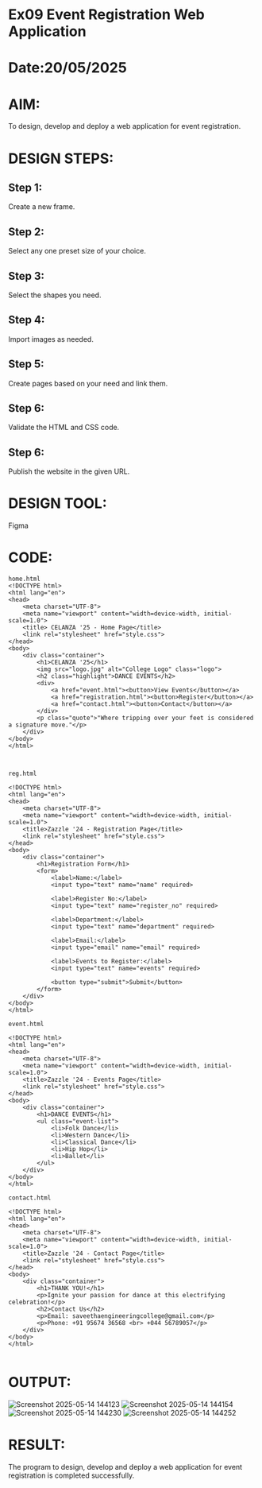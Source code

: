 # Ex09 Event Registration Web Application
# Date:20/05/2025
# AIM:
To design, develop and deploy a web application for event registration.

# DESIGN STEPS:
## Step 1:
Create a new frame.

## Step 2:
Select any one preset size of your choice.

## Step 3:
Select the shapes you need.

## Step 4:
Import images as needed.

## Step 5:
Create pages based on your need and link them.

## Step 6:
Validate the HTML and CSS code.

## Step 6:
Publish the website in the given URL.

# DESIGN TOOL:
Figma

# CODE:
```
home.html
<!DOCTYPE html>
<html lang="en">
<head>
    <meta charset="UTF-8">
    <meta name="viewport" content="width=device-width, initial-scale=1.0">
    <title> CELANZA '25 - Home Page</title>
    <link rel="stylesheet" href="style.css">
</head>
<body>
    <div class="container">
        <h1>CELANZA '25</h1>
        <img src="logo.jpg" alt="College Logo" class="logo">
        <h2 class="highlight">DANCE EVENTS</h2>
        <div>
            <a href="event.html"><button>View Events</button></a>
            <a href="registration.html"><button>Register</button></a>
            <a href="contact.html"><button>Contact</button></a>
        </div>
        <p class="quote">"Where tripping over your feet is considered a signature move."</p>
    </div>
</body>
</html>



reg.html

<!DOCTYPE html>
<html lang="en">
<head>
    <meta charset="UTF-8">
    <meta name="viewport" content="width=device-width, initial-scale=1.0">
    <title>Zazzle '24 - Registration Page</title>
    <link rel="stylesheet" href="style.css">
</head>
<body>
    <div class="container">
        <h1>Registration Form</h1>
        <form>
            <label>Name:</label>
            <input type="text" name="name" required>

            <label>Register No:</label>
            <input type="text" name="register_no" required>

            <label>Department:</label>
            <input type="text" name="department" required>

            <label>Email:</label>
            <input type="email" name="email" required>

            <label>Events to Register:</label>
            <input type="text" name="events" required>

            <button type="submit">Submit</button>
        </form>
    </div>
</body>
</html>

event.html

<!DOCTYPE html>
<html lang="en">
<head>
    <meta charset="UTF-8">
    <meta name="viewport" content="width=device-width, initial-scale=1.0">
    <title>Zazzle '24 - Events Page</title>
    <link rel="stylesheet" href="style.css">
</head>
<body>
    <div class="container">
        <h1>DANCE EVENTS</h1>
        <ul class="event-list">
            <li>Folk Dance</li>
            <li>Western Dance</li>
            <li>Classical Dance</li>
            <li>Hip Hop</li>
            <li>Ballet</li>
        </ul>
    </div>
</body>
</html>

contact.html

<!DOCTYPE html>
<html lang="en">
<head>
    <meta charset="UTF-8">
    <meta name="viewport" content="width=device-width, initial-scale=1.0">
    <title>Zazzle '24 - Contact Page</title>
    <link rel="stylesheet" href="style.css">
</head>
<body>
    <div class="container">
        <h1>THANK YOU!</h1>
        <p>Ignite your passion for dance at this electrifying celebration!</p>
        <h2>Contact Us</h2>
        <p>Email: saveethaengineeringcollege@gmail.com</p>
        <p>Phone: +91 95674 36568 <br> +044 56789057</p>
    </div>
</body>
</html>


```
# OUTPUT:
![Screenshot 2025-05-14 144123](https://github.com/user-attachments/assets/4d707f95-be67-4a32-97fd-4f530f1cd90f) ![Screenshot 2025-05-14 144154](https://github.com/user-attachments/assets/58d5ad94-06aa-4c8b-91b2-97f0a2d3883c)
![Screenshot 2025-05-14 144230](https://github.com/user-attachments/assets/ce6913aa-5ca4-4f7c-bda9-8aeeb3f4f1e8)
![Screenshot 2025-05-14 144252](https://github.com/user-attachments/assets/e7cdc93c-13f6-4665-b6d5-6f253e1f2435)



# RESULT:
The program to design, develop and deploy a web application for event registration is completed successfully.
